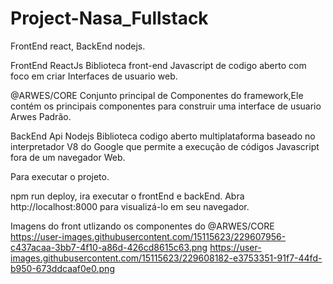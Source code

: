 # Project-Nasa_Fullstack

FrontEnd react, BackEnd nodejs.

FrontEnd
  ReactJs
    Biblioteca front-end Javascript de codigo aberto com foco em criar Interfaces de usuario web.
    
  @ARWES/CORE
    Conjunto principal de Componentes do framework,Ele contém os principais componentes para construir uma interface de usuario Arwes Padrão.
    
BackEnd Api
  Nodejs
  Biblioteca codigo aberto multiplataforma baseado no interpretador V8 do Google que permite a execução de códigos Javascript fora de um navegador Web.


Para executar o projeto.

npm run deploy, ira executar o frontEnd e backEnd.
Abra http://localhost:8000 para visualizá-lo em seu navegador.


Imagens do front utlizando os componentes do @ARWES/CORE
https://user-images.githubusercontent.com/15115623/229607956-c437acaa-3bb7-4f10-a86d-426cd8615c63.png
https://user-images.githubusercontent.com/15115623/229608182-e3753351-91f7-44fd-b950-673ddcaaf0e0.png




